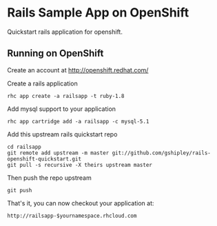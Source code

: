 Rails Sample App on OpenShift
=========================

Quickstart rails application for openshift.

Running on OpenShift
--------------------

Create an account at http://openshift.redhat.com/

Create a rails application

    rhc app create -a railsapp -t ruby-1.8

Add mysql support to your application
    
    rhc app cartridge add -a railsapp -c mysql-5.1

Add this upstream rails quickstart repo

    cd railsapp
    git remote add upstream -m master git://github.com/gshipley/rails-openshift-quickstart.git
    git pull -s recursive -X theirs upstream master

Then push the repo upstream

    git push

That's it, you can now checkout your application at:

    http://railsapp-$yournamespace.rhcloud.com
